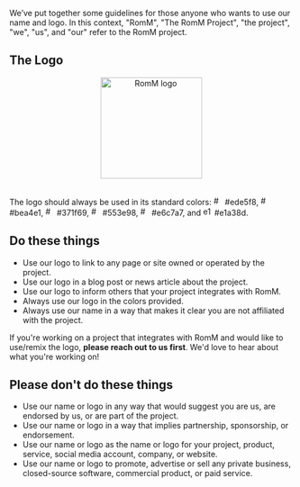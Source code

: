We’ve put together some guidelines for those anyone who wants to use our name and logo. In this context, "RomM", "The RomM Project", "the project", "we", "us", and "our" refer to the RomM project.

## The Logo

<div align="center">
  <img src="resources/romm/logo.svg" height="180px" width="180px" alt="RomM logo">
  <br />
  <br />
</div>

The logo should always be used in its standard colors: <img src="resources/romm/ede5f8.png" height="16px" width="16px" alt="#ede5f8"> #ede5f8, <img src="resources/romm/bea4e1.png" height="16px" width="16px" alt="#bea4e1"> #bea4e1, <img src="resources/romm/371f69.png" height="16px" width="16px" alt="#371f69"> #371f69, <img src="resources/romm/553e98.png" height="16px" width="16px" alt="#553e98"> #553e98, <img src="resources/romm/e6c7a7.png" height="16px" width="16px" alt="#e6c7a7"> #e6c7a7, and <img src="resources/romm/e1a38d.png" height="16px" width="16px" alt="e1a38d"> #e1a38d.

## Do these things

- Use our logo to link to any page or site owned or operated by the project.
- Use our logo in a blog post or news article about the project.
- Use our logo to inform others that your project integrates with RomM.
- Always use our logo in the colors provided.
- Always use our name in a way that makes it clear you are not affiliated with the project.

If you're working on a project that integrates with RomM and would like to use/remix the logo, **please reach out to us first**. We'd love to hear about what you're working on!

## Please don't do these things

- Use our name or logo in any way that would suggest you are us, are endorsed by us, or are part of the project.
- Use our name or logo in a way that implies partnership, sponsorship, or endorsement.
- Use our name or logo as the name or logo for your project, product, service, social media account, company, or website.
- Use our name or logo to promote, advertise or sell any private business, closed-source software, commercial product, or paid service.
